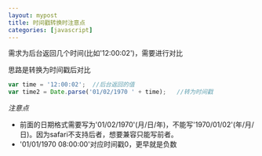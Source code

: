 ```yaml
---
layout: mypost
title: 时间戳转换时注意点
categories: [javascript]
---
```


需求为后台返回几个时间(比如'12:00:02')，需要进行对比

思路是转换为时间戳后对比
```javascript
var time = '12:00:02';  //后台返回的值
var time2 = Date.parse('01/02/1970 ' + time);   //转为时间戳
```
*注意点*

- 前面的日期格式需要写为'01/02/1970'(月/日/年)，不能写'1970/01/02'(年/月/日)。因为safari不支持后者，想要兼容只能写前者。
- '01/01/1970 08:00:00'对应时间戳0，更早就是负数
